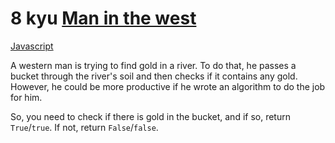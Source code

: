 # 8 kyu [Man in the west](https://www.codewars.com/kata/59bd5dc270a3b7350c00008b)

<!-- START LANGUAGE_LINKS -->

[Javascript](./javascript.js)

<!-- END LANGUAGE_LINKS -->

A western man is trying to find gold in a river. To do that, he passes a bucket through the river's soil and then checks if it contains any gold. However, he could be more productive if he wrote an algorithm to do the job for him.

So, you need to check if there is gold in the bucket, and if so, return `True`/`true`. If not, return `False`/`false`.